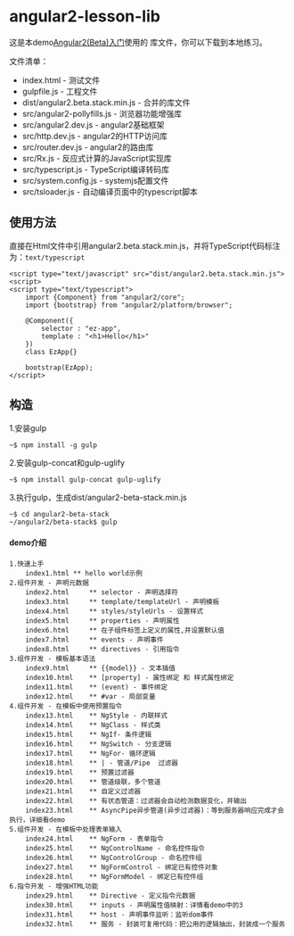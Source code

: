 # angular2-lesson-lib

这是本demo[Angular2(Beta)入门](https://github.com/duanshanghanqing/angular2)使用的
库文件，你可以下载到本地练习。

文件清单：

* index.html - 测试文件
* gulpfile.js - 工程文件
* dist/angular2.beta.stack.min.js - 合并的库文件
* src/angular2-pollyfills.js - 浏览器功能增强库
* src/angular2.dev.js - angular2基础框架
* src/http.dev.js - angular2的HTTP访问库
* src/router.dev.js - angular2的路由库
* src/Rx.js - 反应式计算的JavaScript实现库
* src/typescript.js - TypeScript编译转码库
* src/system.config.js - systemjs配置文件
* src/tsloader.js - 自动编译页面中的typescript脚本

## 使用方法

直接在Html文件中引用angular2.beta.stack.min.js，并将TypeScript代码标注为：`text/typescript`

	<script type="text/javascript" src="dist/angular2.beta.stack.min.js"><script>
	<script type="text/typescript">
		import {Component} from "angular2/core";
		import {bootstrap} from "angular2/platform/browser";
		
		@Component({
			selector : "ez-app",
			template : "<h1>Hello</h1>"
		})
		class EzApp{}
		
		bootstrap(EzApp);
	</script>
	
## 构造

1.安装gulp
	
	~$ npm install -g gulp
	
2.安装gulp-concat和gulp-uglify

	~$ npm install gulp-concat gulp-uglify
	
3.执行gulp，生成dist/angular2-beta-stack.min.js

	~$ cd angular2-beta-stack
	~/angular2/beta-stack$ gulp

	
	
#### demo介绍
    1.快速上手
	    index1.html ** hello world示例
	2.组件开发 - 声明元数据    
	    index2.html     ** selector - 声明选择符
	    index3.html     ** template/templateUrl - 声明模板
	    index4.html     ** styles/styleUrls - 设置样式
	    index5.html     ** properties - 声明属性
	    index6.html     ** 在子组件标签上定义的属性,并设置默认值
	    index7.html     ** events - 声明事件
	    index8.html     ** directives - 引用指令
	3.组件开发 - 模板基本语法    
	    index9.html     ** {{model}} - 文本插值
	    index10.html    ** [property] - 属性绑定 和 样式属性绑定
	    index11.html    ** (event) - 事件绑定
	    index12.html    ** #var - 局部变量
	4.组件开发 - 在模板中使用预置指令    
	    index13.html    ** NgStyle - 内联样式
	    index14.html    ** NgClass - 样式类
	    index15.html    ** NgIf- 条件逻辑
	    index16.html    ** NgSwitch - 分支逻辑
	    index17.html    ** NgFor- 循环逻辑
	    index18.html    ** | - 管道/Pipe  过滤器
	    index19.html    ** 预置过滤器
	    index20.html    ** 管道级联，多个管道
	    index21.html    ** 自定义过滤器
	    index22.html    ** 有状态管道：过滤器会自动检测数据变化，并输出
	    index23.html    ** AsyncPipe异步管道(异步过滤器)：等到服务器响应完成才会执行，详细看demo
	5.组件开发 - 在模板中处理表单输入
	    index24.html    ** NgForm - 表单指令
	    index25.html    ** NgControlName - 命名控件指令
	    index26.html    ** NgControlGroup - 命名控件组
	    index27.html    ** NgFormControl - 绑定已有控件对象
	    index28.html    ** NgFormModel - 绑定已有控件组
	6.指令开发 - 增强HTML功能 
	    index29.html    ** Directive - 定义指令元数据   
	    index30.html    ** inputs - 声明属性值映射：详情看demo中的3
	    index31.html    ** host - 声明事件监听：监听dom事件
	    index32.html    ** 服务 - 封装可复用代码：把公用的逻辑抽出，封装成一个服务
	    
	    
	    
	    
	    
	    
	    
	
